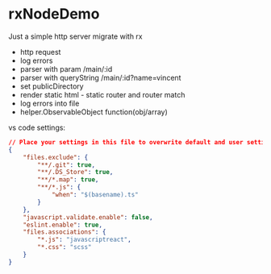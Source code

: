 # rxNodeDemo

Just a simple http server migrate with rx

- http request 
- log errors 
- parser with param /main/:id 
- parser with queryString /main/:id?name=vincent 
- set publicDirectory 
- render static html - static router and router match
- log errors into file
- helper.ObservableObject function(obj/array)

vs code settings:

```json
// Place your settings in this file to overwrite default and user settings.
{
    "files.exclude": {
        "**/.git": true,
        "**/.DS_Store": true,
        "**/*.map": true,
        "**/*.js": {
            "when": "$(basename).ts"
        }
    },
    "javascript.validate.enable": false,
    "eslint.enable": true,
    "files.associations": {
        "*.js": "javascriptreact",
        "*.css": "scss"
    }
}
```
